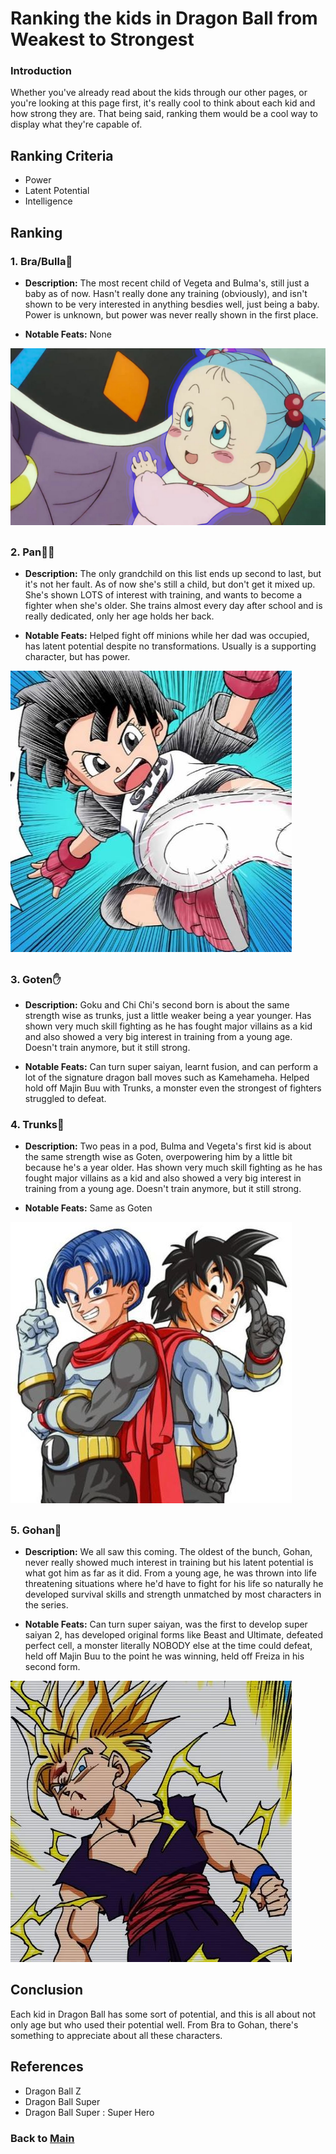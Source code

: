 # Ranking the kids in Dragon Ball from Weakest to Strongest

### Introduction
Whether you've already read about the kids through our other pages, or you're looking at this page first, it's really cool to think about each kid and how strong they are. That being said, ranking them would be a cool way to display what they're capable of.

## Ranking Criteria
- Power
- Latent Potential
- Intelligence 

## Ranking

### 1. **Bra/Bulla**👶

- **Description:** The most recent child of Vegeta and Bulma's, still just a baby as of now. Hasn't really done any training (obviously), and isn't shown to be very interested in anything besdies well, just being a baby. Power is unknown, but power was never really shown in the first place.

- **Notable Feats:** None


![Image](BRA.jpg)
##
### 2. **Pan**🦸‍♀️

- **Description:** The only grandchild on this list ends up second to last, but it's not her fault. As of now she's still a child, but don't get it mixed up. She's shown LOTS of interest with training, and wants to become a fighter when she's older. She trains almost every day after school and is really dedicated, only her age holds her back.

- **Notable Feats:** Helped fight off minions while her dad was occupied, has latent potential despite no transformations. Usually is a supporting character, but has power.

![Image](pan.jpg)
##
### 3. **Goten**✋

- **Description:** Goku and Chi Chi's second born is about the same strength wise as trunks, just a little weaker being a year younger. Has shown very much skill fighting as he has fought major villains as a kid and also showed a very big interest in training from a young age. Doesn't train anymore, but it still strong.

- **Notable Feats:** Can turn super saiyan, learnt fusion, and can perform a lot of the signature dragon ball moves such as Kamehameha. Helped hold off Majin Buu with Trunks, a monster even the strongest of fighters struggled to defeat.


### 4. **Trunks**🤚

- **Description:** Two peas in a pod, Bulma and Vegeta's first kid is about the same strength wise as Goten, overpowering him by a little bit because he's a year older. Has shown very much skill fighting as he has fought major villains as a kid and also showed a very big interest in training from a young age. Doesn't train anymore, but it still strong.

- **Notable Feats:** Same as Goten

![Image](TRUNKSTEN.jpg)
##

### 5. **Gohan**💪

- **Description:** We all saw this coming. The oldest of the bunch, Gohan, never really showed much interest in training but his latent potential is what got him as far as it did. From a young age, he was thrown into life threatening situations where he'd have to fight for his life so naturally he developed survival skills and strength unmatched by most characters in the series.

- **Notable Feats:** Can turn super saiyan, was the first to develop super saiyan 2, has developed original forms like Beast and Ultimate, defeated perfect cell, a monster literally NOBODY else at the time could defeat, held off Majin Buu to the point he was winning, held off Freiza in his second form.

![Image](GOHAN.jpg)

## Conclusion
Each kid in Dragon Ball has some sort of potential, and this is all about not only age but who used their potential well. From Bra to Gohan, there's something to appreciate about all these characters.


## References
- Dragon Ball Z
- Dragon Ball Super
- Dragon Ball Super : Super Hero

### Back to **[Main](DBZkids/mainfile.md)**
